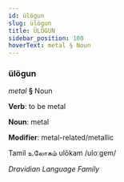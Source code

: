 ```yaml
---
id: ülögun
slug: ülögun
title: ÜLÖGUN
sidebar_position: 100
hoverText: metal § Noun
---
```


### ülögun

*metal* **§** Noun

**Verb**: to be metal

**Noun**: metal

**Modifier**: metal-related/metallic

Tamil உலோகம் ulōkam /uloːɡɐm/

*Dravidian Language Family*